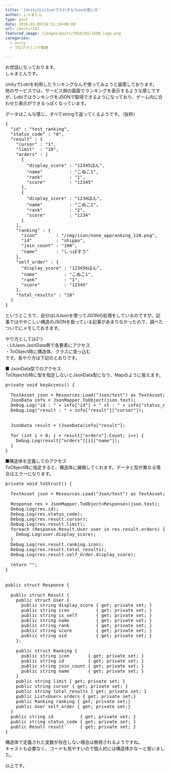 ```yaml
---
title: '[Unity]LitJsonで入れ子なJsonの使い方'
author: しゃまとん
type: post
date: 2016-03-06T10:31:19+00:00
url: /posts/161
featured_image: /images/posts/2016/01/JSON_logo.png
categories:
  - unity
  - プログラミング関連

---
```

お世話になっております。  
しゃまとんです。

UnityでLobiを利用したランキングなんぞ使ってみようと画策しております。  
他のサービスでは、サービス側の画面でランキングを表示するような感じですが、LobiではランキングをJSONで取得できるようになっており、ゲーム内に合わせた表示ができるっぽくなっています。

データはこんな感じ。すべてstringで返ってくるようです。（抜粋）

<pre class="brush: text; gutter: false">{
  "id" : "test_ranking",
  "status_code" : "0",
  "result" : {
    "cursor" : "1",
    "limit"  : "10",
    "orders" : [
      {
        "display_score" : "12345ほん",
        "name"          : "こぬこ1",
        "rank"          : "1",
        "score"         : "12345"
      },
      {
        "display_score" : "1234ほん",
        "name"          : "こぬこ2",
        "rank"          : "2",
        "score"         : "1234"
      }
    ],
    "ranking" : {
      "icon"       : "/img/icon/none_appranking_120.png",
      "id"         : "shippo",
      "join_count" : "100",
      "name"       : "しっぽすう"
    },
    "self_order" : {
      "display_score" : "123456ほん",
      "name"          : "こぬこ1",
      "rank"          : "1",
      "score"         : "12345"
    },
    "total_results" : "10"
  }
}</pre>

というところで、自分はLitJsonを使ってJSONの処理をしているのですが、記事ではややこしい構造のJSONを扱っている記事があまりなかったので、調べたついでにメモしておきます。

やり方としては2つ  
・LitJson.JsonData側で各要素にアクセス  
・ToObject時に構造体、クラスに突っ込む  
です。各やり方は下記のとおりです。

■ JsonData型でのアクセス  
ToObjectの時に型を指定しないとJsonData型になり、Mapのように扱えます。

<pre class="brush: csharp; gutter: true">private void keyAccess() {

  TextAsset json = Resources.Load("Json/test") as TextAsset;
  JsonData info = JsonMapper.ToObject(json.text);
  Debug.Log("id : " + info["id"] + " st : " + info["status_code"]);
  Debug.Log("result : " + info["result"]["cursor"]);


  JsonData result = (JsonData)info["result"];

  for (int i = 0; i &lt; result["orders"].Count; i++) {
    Debug.Log(result["orders"][i]["name"]);
  }
}</pre>

■構造体を定義してのアクセス  
ToObject時に指定すると、構造体に展開してくれます。データと型が異なる場合はエラーになります。

<pre class="brush: csharp; gutter: true">private void toStruct() {

  TextAsset json = Resources.Load("Json/test") as TextAsset;

  Response res = JsonMapper.ToObject&lt;Response&gt;(json.text);
  Debug.Log(res.id);
  Debug.Log(res.status_code);
  Debug.Log(res.result.cursor);
  Debug.Log(res.result.limit);
  foreach (Response.Result.User user in res.result.orders) {
    Debug.Log(user.display_score);
  }
  Debug.Log(res.result.ranking.icon);
  Debug.Log(res.result.total_results);
  Debug.Log(res.result.self_order.display_score);

  return "";
}


public struct Response {

  public struct Result {
    public struct User {
      public string display_score { get; private set; }
      public string icon          { get; private set; }
      public string is_self       { get; private set; }
      public string name          { get; private set; }
      public string rank          { get; private set; }
      public string score         { get; private set; }
      public string uid           { get; private set; }
    };

    public struct Ranking {
      public string icon       { get; private set; }
      public string id         { get; private set; }
      public string join_count { get; private set; }
      public string name       { get; private set; }
    }
    public string limit { get; private set; }
    public string cursor { get; private set; }
    public string total_results { get; private set; }
    public List&lt;User&gt; orders { get; private set;}
    public Ranking ranking { get; private set;}
    public User self_order { get; private set;}
  }
  public string id          { get; private set; }
  public string status_code { get; private set; }
  public Result result      { get; private set; }
}</pre>

構造体で定義された変数が存在しない場合は無視されるようですね。  
キャストも必要なく、コードも見やすいので個人的には構造体かなーと思いました。

以上です。